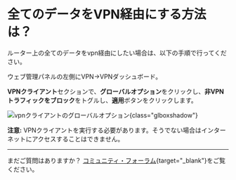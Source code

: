 # 全てのデータをVPN経由にする方法は？

ルーター上の全てのデータをvpn経由にしたい場合は、以下の手順で行ってください。

ウェブ管理パネルの左側にVPN→VPNダッシュボード。

**VPNクライアント**セクションで、**グローバルオプション**をクリックし、**非VPNトラフィックをブロック**をトグルし、**適用**ボタンをクリックします。

![vpnクライアントのグローバルオプション](https://static.gl-inet.com/docs/router/en/4/tutorials/block_no_vpn_traffic/global_options.png){class="glboxshadow"}

**注意:** VPNクライアントを実行する必要があります。そうでない場合はインターネットにアクセスすることはできません。

---

まだご質問はありますか？ [コミュニティ・フォーラム](https://forum.gl-inet.com){target="_blank"}をご覧ください。
